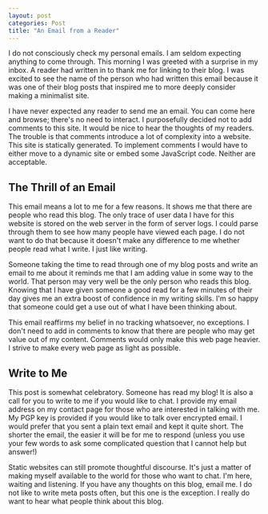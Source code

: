 ```yaml
---
layout: post
categories: Post
title: "An Email from a Reader"
---
```


I do not consciously check my personal emails. I am seldom expecting anything to come through. This morning I was greeted with a surprise in my inbox. A reader had written in to thank me for linking to their blog. I was excited to see the name of the person who had written this email because it was one of their blog posts that inspired me to more deeply consider making a minimalist site.

I have never expected any reader to send me an email. You can come here and browse; there's no need to interact. I purposefully decided not to add comments to this site. It would be nice to hear the thoughts of my readers. The trouble is that comments introduce a lot of complexity into a website. This site is statically generated. To implement comments I would have to either move to a dynamic site or embed some JavaScript code. Neither are acceptable.

## The Thrill of an Email

This email means a lot to me for a few reasons. It shows me that there are people who read this blog. The only trace of user data I have for this website is stored on the web server in the form of server logs. I could parse through them to see how many people have viewed each page. I do not want to do that because it doesn't make any difference to me whether people read what I write. I just like writing.

Someone taking the time to read through one of my blog posts and write an email to me about it reminds me that I am adding value in some way to the world. That person may very well be the only person who reads this blog. Knowing that I have given someone a good read for a few minutes of their day gives me an extra boost of confidence in my writing skills. I'm so happy that someone could get a use out of what I have been thinking about.

This email reaffirms my belief in no tracking whatsoever, no exceptions. I don't need to add in comments to know that there are people who may get value out of my content. Comments would only make this web page heavier. I strive to make every web page as light as possible.

## Write to Me

This post is somewhat celebratory. Someone has read my blog! It is also a call for you to write to me if you would like to chat. I provide my email address on my contact page for those who are interested in talking with me. My PGP key is provided if you would like to talk over encrypted email. I would prefer that you sent a plain text email and kept it quite short. The shorter the email, the easier it will be for me to respond (unless you use your few words to ask some complicated question that I cannot help but answer!)

Static websites can still promote thoughtful discourse. It's just a matter of making myself available to the world for those who want to chat. I'm here, waiting and listening. If you have any thoughts on this blog, email me. I do not like to write meta posts often, but this one is the exception. I really do want to hear what people think about this blog.